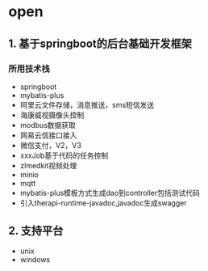 # open
## 1. 基于springboot的后台基础开发框架
### 所用技术栈
  - springboot
  - mybatis-plus
  - 阿里云文件存储，消息推送，sms短信发送
  - 海康威视摄像头控制
  - modbus数据获取
  - 网易云信接口接入
  - 微信支付，V2，V3
  - xxxJob基于代码的任务控制
  - zlmedkit视频处理
  - minio
  - mqtt
  - mybatis-plus模板方式生成dao到controller包括测试代码
  - 引入therapi-runtime-javadoc,javadoc生成swagger

## 2. 支持平台
  - unix
  - windows